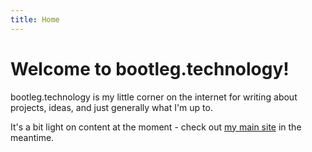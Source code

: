 ```yaml
---
title: Home
---
```


# Welcome to bootleg.technology!

bootleg.technology is my little corner on the internet for writing about projects, ideas, and just generally what I'm up to.

It's a bit light on content at the moment - check out [my main site](https://rileyflynn.me) in the meantime.
